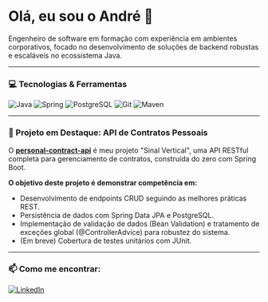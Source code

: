 # Olá, eu sou o André 👋

Engenheiro de software em formação com experiência em ambientes corporativos, focado no desenvolvimento de soluções de backend robustas e escaláveis no ecossistema Java.

---

### 💻 Tecnologias & Ferramentas
![Java](https://img.shields.io/badge/Java-ED8B00?style=for-the-badge&logo=openjdk&logoColor=white)
![Spring](https://img.shields.io/badge/Spring-6DB33F?style=for-the-badge&logo=spring&logoColor=white)
![PostgreSQL](https://img.shields.io/badge/PostgreSQL-4169E1?style=for-the-badge&logo=postgresql&logoColor=white)
![Git](https://img.shields.io/badge/GIT-E44C30?style=for-the-badge&logo=git&logoColor=white)
![Maven](https://img.shields.io/badge/Maven-C71A36?style=for-the-badge&logo=apache-maven&logoColor=white)

---

### 🎯 Projeto em Destaque: API de Contratos Pessoais
O **[personal-contract-api](https://github.com/andre3tcss/personal-contract-api)** é meu projeto "Sinal Vertical", uma API RESTful completa para gerenciamento de contratos, construída do zero com Spring Boot.

**O objetivo deste projeto é demonstrar competência em:**
* Desenvolvimento de endpoints CRUD seguindo as melhores práticas REST.
* Persistência de dados com Spring Data JPA e PostgreSQL.
* Implementação de validação de dados (Bean Validation) e tratamento de exceções global (@ControllerAdvice) para robustez do sistema.
* (Em breve) Cobertura de testes unitários com JUnit.

---

### 📫 Como me encontrar:
[![LinkedIn](https://img.shields.io/badge/LinkedIn-0077B5?style=for-the-badge&logo=linkedin&logoColor=white)](https://www.linkedin.com/in/andr%C3%A9-octavio-gasparino-b5b6b62b4/)
